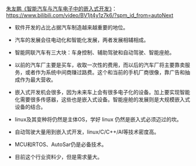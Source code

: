 [朱友鹏《智能汽车与汽车电子中的嵌入式开发》](https://www.bilibili.com/video/BV1jt4y1z7k6/?spm_id_from=autoNext)：https://www.bilibili.com/video/BV1jt4y1z7k6/?spm_id_from=autoNext

- 软件开发的占比占据汽车制造越来越重要的地位。
- 汽车的发展会往电动化和智能化发展，两者发展相辅相成。
- 智能网联汽车有三大块：车身控制、辅助驾驶和自动驾驶、智能座舱。
- 以前的汽车厂主要是买车，收取一次性的费用，而以后的汽车厂将主要靠卖服务，或者作为系统中间商赚过路费。这个和当前的手机厂商很像，靠广告和抽成作为最大营收。
- 嵌入式开发机会很多，因为未来车上会有很多电子化的设备。加上要实现智能化需要很多传感器，这些也是嵌入式设备。智能座舱的发展则是大规模嵌入式设备的结合。
- linux及其变种将仍然是主体OS，学好 linux 仍然是嵌入式必须迈过的坎。
- 自动驾驶大量用到嵌入式开发，linux/C/C++/AI等技术密度高。
- MCU和RTOS、AutoSar仍是必备技术。

- 目前这个行业资料少，但是需求量大。

